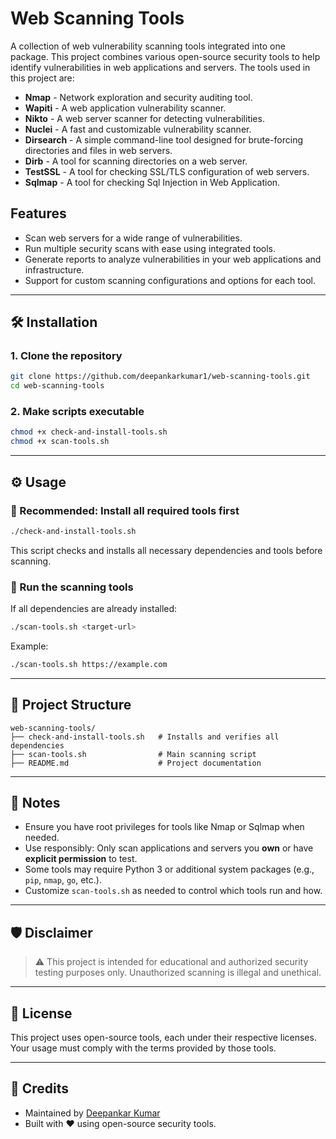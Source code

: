 # Web Scanning Tools

A collection of web vulnerability scanning tools integrated into one package. This project combines various open-source security tools to help identify vulnerabilities in web applications and servers. The tools used in this project are:

- **Nmap** - Network exploration and security auditing tool.
- **Wapiti** - A web application vulnerability scanner.
- **Nikto** - A web server scanner for detecting vulnerabilities.
- **Nuclei** - A fast and customizable vulnerability scanner.
- **Dirsearch** - A simple command-line tool designed for brute-forcing directories and files in web servers.
- **Dirb** - A tool for scanning directories on a web server.
- **TestSSL** - A tool for checking SSL/TLS configuration of web servers.
- **Sqlmap** - A tool for checking Sql Injection in Web Application.

## Features

- Scan web servers for a wide range of vulnerabilities.
- Run multiple security scans with ease using integrated tools.
- Generate reports to analyze vulnerabilities in your web applications and infrastructure.
- Support for custom scanning configurations and options for each tool.

---

## 🛠️ Installation

### 1. Clone the repository

```bash
git clone https://github.com/deepankarkumar1/web-scanning-tools.git
cd web-scanning-tools
````

### 2. Make scripts executable

```bash
chmod +x check-and-install-tools.sh
chmod +x scan-tools.sh
```

---

## ⚙️ Usage

### 🔄 Recommended: Install all required tools first

```bash
./check-and-install-tools.sh
```

This script checks and installs all necessary dependencies and tools before scanning.

### 🚀 Run the scanning tools

If all dependencies are already installed:

```bash
./scan-tools.sh <target-url>
```

Example:

```bash
./scan-tools.sh https://example.com
```

---

## 📂 Project Structure

```
web-scanning-tools/
├── check-and-install-tools.sh   # Installs and verifies all dependencies
├── scan-tools.sh                # Main scanning script
├── README.md                    # Project documentation
```

---

## 📌 Notes

* Ensure you have root privileges for tools like Nmap or Sqlmap when needed.
* Use responsibly: Only scan applications and servers you **own** or have **explicit permission** to test.
* Some tools may require Python 3 or additional system packages (e.g., `pip`, `nmap`, `go`, etc.).
* Customize `scan-tools.sh` as needed to control which tools run and how.

---

## 🛡️ Disclaimer

> ⚠️ This project is intended for educational and authorized security testing purposes only. Unauthorized scanning is illegal and unethical.

---

## 📜 License

This project uses open-source tools, each under their respective licenses. Your usage must comply with the terms provided by those tools.

---

## 🙌 Credits

* Maintained by [Deepankar Kumar](https://github.com/deepankarkumar1)
* Built with ♥ using open-source security tools.

```
